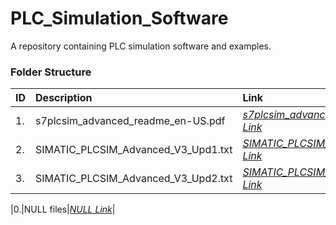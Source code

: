 # PLC_Simulation_Software

A repository containing PLC simulation software and examples.

### Folder Structure

|ID|Description|Link|
| :------------| :------------ | :------------ |
|1.|s7plcsim_advanced_readme_en-US.pdf|*[s7plcsim_advanced_readme_en-US.pdf Link](https://github.com/Cale-Torino/PLC_Simulation_Software/raw/main/Docs/s7plcsim_advanced_readme_en-US.pdf)*|
|2.|SIMATIC_PLCSIM_Advanced_V3_Upd1.txt|*[SIMATIC_PLCSIM_Advanced_V3_Upd1.txt Link](https://raw.githubusercontent.com/Cale-Torino/PLC_Simulation_Software/main/Docs/SIMATIC_PLCSIM_Advanced_V3_Upd1.txt)*|
|3.|SIMATIC_PLCSIM_Advanced_V3_Upd2.txt|*[SIMATIC_PLCSIM_Advanced_V3_Upd2.txt Link](https://raw.githubusercontent.com/Cale-Torino/PLC_Simulation_Software/main/Docs/SIMATIC_PLCSIM_Advanced_V3_Upd2.txt)*|

|0.|NULL files|*[NULL Link](NULL)*|

